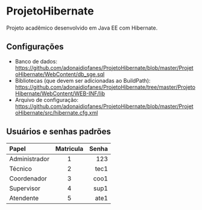 ProjetoHibernate
================

Projeto acadêmico desenvolvido em Java EE com Hibernate.

Configurações
-------------

* Banco de dados: https://github.com/adonaidiofanes/ProjetoHibernate/blob/master/ProjetoHibernate/WebContent/db_sge.sql
* Bibliotecas (que devem ser adicionadas ao BuildPath): https://github.com/adonaidiofanes/ProjetoHibernate/tree/master/ProjetoHibernate/WebContent/WEB-INF/lib
* Arquivo de configuração: https://github.com/adonaidiofanes/ProjetoHibernate/blob/master/ProjetoHibernate/src/hibernate.cfg.xml

Usuários e senhas padrões
-------------------------

| Papel  | Matricula  | Senha |
| :------------ |:---------------:| -----:|
| Administrador      | 1 | 123 |
| Técnico     | 2        |   tec1 |
| Coordenador | 3        |    coo1 |
| Supervisor | 4        |    sup1 |
| Atendente | 5        |    ate1 |
